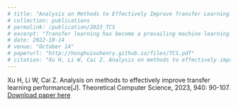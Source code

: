 ```yaml
---
# title: "Analysis on Methods to Effectively Improve Transfer Learning Performance"
# collection: publications
# permalink: /publication/2023_TCS
# excerpt: "Transfer learning has become a prevailing machine learning technique thanks to its superiority in learning knowledge from limited training data for prediction. In the existing works, collection and collaboration are two major approaches to realize the improvement of transfer learning performance. Even though the effectiveness of these approaches has been validated in extensive experiments, there lacks the support of theoretical analysis. Consequently, how to enhance transfer learning effectively is an open problem. In light of this, in this paper, we thoroughly and deeply study the methods of improving transfer learning performance in order to provide the guidelines for applying transfer learning in real applications. Through our proof process, critical conclusions are drawn to help learn the motivation of implementing collection and collaboration, the performance gap between collection and collaboration, and the impacts of data sharing strategies on transfer learning in collaboration. These conclusions can further build a theoretical foundation for future research on transfer learning."
# date: 2022-10-14
# venue: "October 14"
# paperurl: "http://honghuixuhenry.github.io/files/TCS.pdf"
# citation: "Xu H, Li W, Cai Z. Analysis on methods to effectively improve transfer learning performance[J]. Theoretical Computer Science, 2023, 940: 90-107."
---
```


<!-- Transfer learning has become a prevailing machine learning technique thanks to its superiority in learning knowledge from limited training data for prediction. In the existing works, collection and collaboration are two major approaches to realize the improvement of transfer learning performance. Even though the effectiveness of these approaches has been validated in extensive experiments, there lacks the support of theoretical analysis. Consequently, how to enhance transfer learning effectively is an open problem. In light of this, in this paper, we thoroughly and deeply study the methods of improving transfer learning performance in order to provide the guidelines for applying transfer learning in real applications. Through our proof process, critical conclusions are drawn to help learn the motivation of implementing collection and collaboration, the performance gap between collection and collaboration, and the impacts of data sharing strategies on transfer learning in collaboration. These conclusions can further build a theoretical foundation for future research on transfer learning. -->

Xu H, Li W, Cai Z. Analysis on methods to effectively improve transfer learning performance[J]. Theoretical Computer Science, 2023, 940: 90-107. [Download paper here](http://honghuixuhenry.github.io/files/TCS.pdf)
